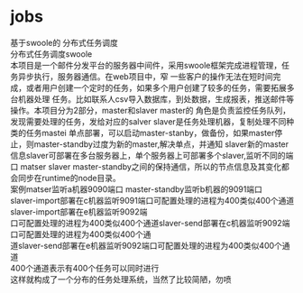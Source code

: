 # jobs
基于swoole的 分布式任务调度 <br /> 
分布式任务调度swoole<br /> 
本项目是一个邮件分发平台的服务器中间件，采用swoole框架完成进程管理，任务异步执行，服务器通信。在web项目中，窄
一些客户的操作无法在短时间完成，或者用户创建一个定时的任务，如果多个用户创建了较多的任务，需要拓展多台机器处理
任务。比如联系人csv导入数据库，到处数据，生成报表，推送邮件等操作。本项目分为2部分，master和slaver master的
角色是负责监控任务队列，发现需要处理的任务，发给对应的salver slaver是任务处理机器，复制处理不同种类的任务mastei
单点部署，可以启动master-stanby，做备份，如果master停止，则master-standby过度为新的master,解决单点，并通知
slaver新的master信息slaver可部署在多台服务器上，单个服务器上可部署多个slaver,监听不同的端口 matser slaver
master-standby之间的保持通信，所以的节点信息及其变化都会同步在runtime的node目录。<br /> 
案例matser监听a机器9090端口 master-standby监听b机器的9091端口<br /> 
slaver-import部署在c机器监听9091端口可配置处理的进程为400类似400个通道slaver-import部署在e机器监听9092端<br /> 
口可配置处理的进程为400类似400个通道slaver-send部署在c机器监听9092端口可配置处理的进程为400类似400个通<br /> 
道slaver-send部署在e机器监听9092端口可配置处理的进程为400类似400个通道<br /> 
400个通道表示有400个任务可以同时进行<br /> 
这样就构成了一个分布的任务处理系统，当然了比较简陋，勿喷<br /> 
